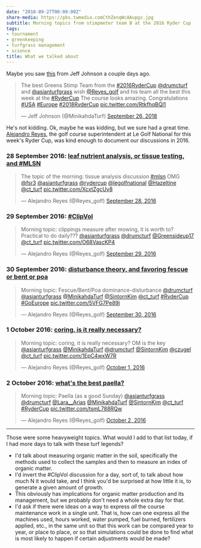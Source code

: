 ```yaml
---
date: "2018-09-27T00:00:00Z"
share-media: https://pbs.twmedia.comCthZenqWcAAupgz.jpg
subtitle: Morning topics from stimpmeter team B at the 2016 Ryder Cup
tags:
- tournament
- greenkeeping
- turfgrass management
- science
title: What we talked about
---
```


Maybe you saw [this](https://twitter.com/MinikahdaTurf/status/1044896340138971141) from Jeff Johnson a couple days ago.

<blockquote class="twitter-tweet" data-lang="en"><p lang="en" dir="ltr">The best Greens Stimp Team from the <a href="https://twitter.com/hashtag/2016RyderCup?src=hash&amp;ref_src=twsrc%5Etfw">#2016RyderCup</a> <a href="https://twitter.com/drumcturf?ref_src=twsrc%5Etfw">@drumcturf</a> and ⁦<a href="https://twitter.com/asianturfgrass?ref_src=twsrc%5Etfw">@asianturfgrass</a>⁩ wish ⁦<a href="https://twitter.com/Reyes_golf?ref_src=twsrc%5Etfw">@Reyes_golf</a>⁩ and his team all the best this week at the <a href="https://twitter.com/hashtag/RyderCup?src=hash&amp;ref_src=twsrc%5Etfw">#RyderCup</a> The course looks amazing. Congratulations <a href="https://twitter.com/hashtag/USA?src=hash&amp;ref_src=twsrc%5Etfw">#USA</a> <a href="https://twitter.com/hashtag/Europe?src=hash&amp;ref_src=twsrc%5Etfw">#Europe</a> <a href="https://twitter.com/hashtag/2018RyderCup?src=hash&amp;ref_src=twsrc%5Etfw">#2018RyderCup</a> <a href="https://t.co/RtkfhqBQl1">pic.twitter.com/RtkfhqBQl1</a></p>&mdash; Jeff Johnson (@MinikahdaTurf) <a href="https://twitter.com/MinikahdaTurf/status/1044896340138971141?ref_src=twsrc%5Etfw">September 26, 2018</a></blockquote>
<script async src="https://platform.twitter.com/widgets.js" charset="utf-8"></script>

He's not kidding. Ok, maybe he was kidding, but we sure had a great time. [Alejandro Reyes](https://twitter.com/Reyes_golf), the golf course superintendent at Le Golf National for this week's Ryder Cup, was kind enough to document our discussions in 2016.

### 28 September 2016: [leaf nutrient analysis, or tissue testing, and #MLSN](https://twitter.com/Reyes_golf/status/781105631424118784)

<blockquote class="twitter-tweet" data-lang="en"><p lang="en" dir="ltr">The topic of the morning: tissue analysis discussion <a href="https://twitter.com/hashtag/mlsn?src=hash&amp;ref_src=twsrc%5Etfw">#mlsn</a> OMG <a href="https://twitter.com/fsr3?ref_src=twsrc%5Etfw">@fsr3</a> <a href="https://twitter.com/asianturfgrass?ref_src=twsrc%5Etfw">@asianturfgrass</a> <a href="https://twitter.com/rydercup?ref_src=twsrc%5Etfw">@rydercup</a> <a href="https://twitter.com/legolfnational?ref_src=twsrc%5Etfw">@legolfnational</a> <a href="https://twitter.com/Hazeltine?ref_src=twsrc%5Etfw">@Hazeltine</a> <a href="https://twitter.com/ct_turf?ref_src=twsrc%5Etfw">@ct_turf</a> <a href="https://t.co/XcxtZgcUv8">pic.twitter.com/XcxtZgcUv8</a></p>&mdash; Alejandro Reyes (@Reyes_golf) <a href="https://twitter.com/Reyes_golf/status/781105631424118784?ref_src=twsrc%5Etfw">September 28, 2016</a></blockquote>
<script async src="https://platform.twitter.com/widgets.js" charset="utf-8"></script>

### 29 September 2016: [#ClipVol](https://twitter.com/Reyes_golf/status/781472923743813632)

<blockquote class="twitter-tweet" data-lang="en"><p lang="en" dir="ltr">Morning topic: clippings measure after mowing, it is worth to? Practical to do daily??? <a href="https://twitter.com/asianturfgrass?ref_src=twsrc%5Etfw">@asianturfgrass</a> <a href="https://twitter.com/drumcturf?ref_src=twsrc%5Etfw">@drumcturf</a> <a href="https://twitter.com/Greensideup17?ref_src=twsrc%5Etfw">@Greensideup17</a> <a href="https://twitter.com/ct_turf?ref_src=twsrc%5Etfw">@ct_turf</a> <a href="https://t.co/O68VascKP4">pic.twitter.com/O68VascKP4</a></p>&mdash; Alejandro Reyes (@Reyes_golf) <a href="https://twitter.com/Reyes_golf/status/781472923743813632?ref_src=twsrc%5Etfw">September 29, 2016</a></blockquote>
<script async src="https://platform.twitter.com/widgets.js" charset="utf-8"></script>

### 30 September 2016: [disturbance theory, and favoring fescue or bent or poa](https://twitter.com/Reyes_golf/status/781824820023586816)

<blockquote class="twitter-tweet" data-lang="en"><p lang="en" dir="ltr">Morning topic: Fescue/Bent/Poa dominance-disturbance <a href="https://twitter.com/drumcturf?ref_src=twsrc%5Etfw">@drumcturf</a>  <a href="https://twitter.com/asianturfgrass?ref_src=twsrc%5Etfw">@asianturfgrass</a> <a href="https://twitter.com/MinikahdaTurf?ref_src=twsrc%5Etfw">@MinikahdaTurf</a> <a href="https://twitter.com/SintornKim?ref_src=twsrc%5Etfw">@SintornKim</a> <a href="https://twitter.com/ct_turf?ref_src=twsrc%5Etfw">@ct_turf</a> <a href="https://twitter.com/hashtag/RyderCup?src=hash&amp;ref_src=twsrc%5Etfw">#RyderCup</a> <a href="https://twitter.com/hashtag/GoEurope?src=hash&amp;ref_src=twsrc%5Etfw">#GoEurope</a> <a href="https://t.co/5VFG7Pe89j">pic.twitter.com/5VFG7Pe89j</a></p>&mdash; Alejandro Reyes (@Reyes_golf) <a href="https://twitter.com/Reyes_golf/status/781824820023586816?ref_src=twsrc%5Etfw">September 30, 2016</a></blockquote>
<script async src="https://platform.twitter.com/widgets.js" charset="utf-8"></script>

### 1 October 2016: [coring, is it really necessary?](https://twitter.com/Reyes_golf/status/782187403436036096)

<blockquote class="twitter-tweet" data-lang="en"><p lang="en" dir="ltr">Morning topic: coring, it is really necessary? OM is the key <a href="https://twitter.com/asianturfgrass?ref_src=twsrc%5Etfw">@asianturfgrass</a> <a href="https://twitter.com/MinikahdaTurf?ref_src=twsrc%5Etfw">@MinikahdaTurf</a> <a href="https://twitter.com/drumcturf?ref_src=twsrc%5Etfw">@drumcturf</a> <a href="https://twitter.com/SintornKim?ref_src=twsrc%5Etfw">@SintornKim</a> <a href="https://twitter.com/czugel?ref_src=twsrc%5Etfw">@czugel</a> <a href="https://twitter.com/ct_turf?ref_src=twsrc%5Etfw">@ct_turf</a> <a href="https://t.co/1EpC4wxW7R">pic.twitter.com/1EpC4wxW7R</a></p>&mdash; Alejandro Reyes (@Reyes_golf) <a href="https://twitter.com/Reyes_golf/status/782187403436036096?ref_src=twsrc%5Etfw">October 1, 2016</a></blockquote>
<script async src="https://platform.twitter.com/widgets.js" charset="utf-8"></script>

### 2 October 2016: [what's the best paella?](https://twitter.com/Reyes_golf/status/782576364054544385)

<blockquote class="twitter-tweet" data-lang="en"><p lang="en" dir="ltr">Morning topic: Paella (as a good Sunday) <a href="https://twitter.com/asianturfgrass?ref_src=twsrc%5Etfw">@asianturfgrass</a> <a href="https://twitter.com/drumcturf?ref_src=twsrc%5Etfw">@drumcturf</a> <a href="https://twitter.com/Lara__Arias?ref_src=twsrc%5Etfw">@Lara__Arias</a> <a href="https://twitter.com/MinikahdaTurf?ref_src=twsrc%5Etfw">@MinikahdaTurf</a> <a href="https://twitter.com/SintornKim?ref_src=twsrc%5Etfw">@SintornKim</a> <a href="https://twitter.com/ct_turf?ref_src=twsrc%5Etfw">@ct_turf</a> <a href="https://twitter.com/hashtag/RyderCup?src=hash&amp;ref_src=twsrc%5Etfw">#RyderCup</a> <a href="https://t.co/tsmL788RQw">pic.twitter.com/tsmL788RQw</a></p>&mdash; Alejandro Reyes (@Reyes_golf) <a href="https://twitter.com/Reyes_golf/status/782576364054544385?ref_src=twsrc%5Etfw">October 2, 2016</a></blockquote>
<script async src="https://platform.twitter.com/widgets.js" charset="utf-8"></script>

---

Those were some heavyweight topics. What would I add to that list today, if I had more days to talk with these turf legends? 

* I'd talk about measuring organic matter in the soil, specifically the methods used to collect the samples and then to measure an index of organic matter.
* I'd invert the #ClipVol discussion for a day, sort of, to talk about how much N it would take, and I think you'd be surprised at how little it is, to generate a given amount of growth.
* This obviously has implications for organic matter production and its management, but we probably don't need a whole extra day for that.
* I'd ask if there were ideas on a way to express *all* the course maintenance work in a single unit. That is, how can one express all the machines used, hours worked, water pumped, fuel burned, fertilizers applied, etc., in the same unit so that this work can be compared year to year, or place to place, or so that simulations could be done to find what is most likely to happen if certain adjustments would be made?


